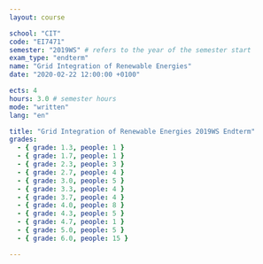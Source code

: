 ```yaml
---
layout: course

school: "CIT"
code: "EI7471"
semester: "2019WS" # refers to the year of the semester start
exam_type: "endterm"
name: "Grid Integration of Renewable Energies"
date: "2020-02-22 12:00:00 +0100"

ects: 4
hours: 3.0 # semester hours
mode: "written"
lang: "en"

title: "Grid Integration of Renewable Energies 2019WS Endterm"
grades:
  - { grade: 1.3, people: 1 }
  - { grade: 1.7, people: 1 }
  - { grade: 2.3, people: 3 }
  - { grade: 2.7, people: 4 }
  - { grade: 3.0, people: 5 }
  - { grade: 3.3, people: 4 }
  - { grade: 3.7, people: 4 }
  - { grade: 4.0, people: 8 }
  - { grade: 4.3, people: 5 }
  - { grade: 4.7, people: 1 }
  - { grade: 5.0, people: 5 }
  - { grade: 6.0, people: 15 }

---
```



